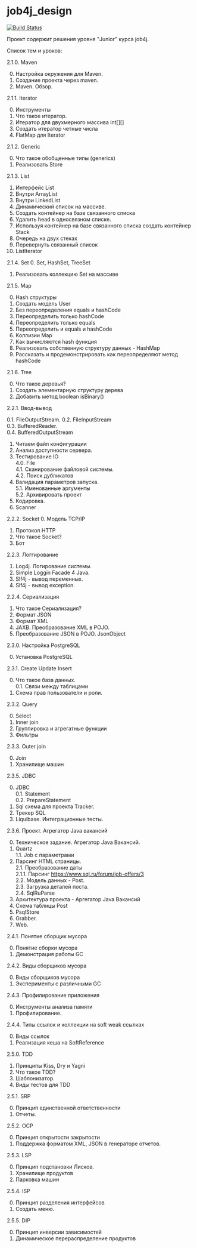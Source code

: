 # job4j_design
[![Build Status](https://app.travis-ci.com/LeFor888/job4j_design.svg?branch=master)](https://app.travis-ci.com/LeFor888/job4j_design)

Проект содержит решения уровня "Junior" курса job4j.

Список тем и уроков:

2.1.0. Maven

0. Настройка окружения для Maven.
1. Создание проекта через maven.
2. Maven. Обзор.	

2.1.1. Iterator

0. Инструменты   
1. Что такое итератор.  
2. Итератор для двухмерного массива int[][]  
3. Создать итератор четные числа   
4. FlatMap для Iterator<Iterator>   

2.1.2. Generic

0. Что такое обобщенные типы (generics)   
1. Реализовать Store<T extends Base> 

2.1.3. List

1. Интерфейс List 
2. Внутри ArrayList   
3. Внутри LinkedList  
4. Динамический список на массиве.  
5. Создать контейнер на базе связанного списка   
6. Удалить head в односвязном списке.   
7. Используя контейнер на базе связанного списка создать контейнер Stack   
8. Очередь на двух стеках   
9. Перевернуть связанный список   
10. ListIterator   

2.1.4. Set
0. Set, HashSet, TreeSet  
1. Реализовать коллекцию Set на массиве   

2.1.5. Map

0. Hash структуры   
1. Создать модель User
2. Без переопределения equals и hashCode
3. Переопределить только hashCode  
4. Переопределить только equals   
5. Переопределить и equals и hashCode   
6. Коллизии Map  
7. Как вычисляются hash функция   
8. Реализовать собственную структуру данных - HashMap  
9. Рассказать и продемонстрировать как переопределяют метод hashCode 

2.1.6. Tree

0. Что такое деревья?  
1. Создать элементарную структуру дерева 
2. Добавить метод boolean isBinary()

2.2.1. Ввод-вывод

0.1. FileOutputStream. 
0.2. FileInputStream   
0.3. BufferedReader.   
0.4. BufferedOutputStream  
1. Читаем файл конфигурации   
2. Анализ доступности сервера.  
3. Тестирование IO   
4.0. File   
4.1. Сканирование файловой системы.  
4.2. Поиск дубликатов   
5. Валидация параметров запуска.  
5.1. Именованные аргументы   
5.2. Архивировать проект   
6. Кодировка.   
7. Scanner   

2.2.2. Socket
0. Модель TCP/IP   
1. Протокол HTTP   
2. Что такое Socket?   
3. Бот   

2.2.3. Логгирование

1. Log4j. Логирование системы.  
2. Simple Loggin Facade 4 Java.  
3. Slf4j - вывод переменных.   
4. Slf4j - вывод exception.  

2.2.4. Сериализация

1. Что такое Сериализация?   
2. Формат JSON  
3. Формат XML   
4. JAXB. Преобразование XML в POJO.  
5. Преобразование JSON в POJO. JsonObject   

2.3.0. Настройка PostgreSQL

0. Установка PostgreSQL   

2.3.1. Create Update Insert

0. Что такое база данных.  
0.1. Связи между таблицами   
1. Схема прав пользователи и роли.  

2.3.2. Query

0. Select   
1. Inner join  
2. Группировка и агрегатные функции  
3. Фильтры   

2.3.3. Outer join

0. Join   
1. Хранилище машин  

2.3.5. JDBC

0. JDBC   
0.1. Statement   
0.2. PrepareStatement   
1. Sql схема для проекта Tracker.  
2. Трекер SQL   
3. Liquibase. Интеграционные тесты.  

2.3.6. Проект. Агрегатор Java вакансий

0. Техническое задание. Агрегатор Java Вакансий.
1. Quartz   
1.1. Job c параметрами   
2. Парсинг HTML страницы.   
2.1. Преобразование даты   
2.1.1. Парсинг https://www.sql.ru/forum/job-offers/3   
2.2. Модель данных - Post.   
2.3. Загрузка деталей поста.  
2.4. SqlRuParse   
3. Архитектура проекта - Аргегатор Java Вакансий   
4. Схема таблицы Post   
5. PsqlStore   
6. Grabber.   
7. Web.  

2.4.1. Понятие сборщик мусора

0. Понятие сборки мусора  
1. Демонстрация работы GC   

2.4.2. Виды сборщиков мусора

0. Виды сборщиков мусора   
1. Эксперименты с различными GC   

2.4.3. Профилирование приложения

0. Инструменты анализа памяти   
1. Профилирование.   

2.4.4. Типы ссылок и коллекции на soft weak ссылках

0. Виды ссылок   
1. Реализация кеша на SoftReference  

2.5.0. TDD

1. Принципы Kiss, Dry и Yagni   
2. Что такое TDD?   
3. Шаблонизатор.  
4. Виды тестов для TDD  

2.5.1. SRP

0. Принцип единственной ответственности 
1. Отчеты.   

2.5.2. OCP

0. Принцип открытости закрытости   
1. Поддержка форматом XML, JSON в генераторе отчетов.  

2.5.3. LSP

0. Принцип подстановки Лисков.   
1. Хранилище продуктов   
2. Парковка машин   

2.5.4. ISP

0. Принцип разделения интерфейсов   
1. Создать меню.   

2.5.5. DIP

0. Принцип инверсии зависимостей
1. Динамическое перераспределение продуктов 